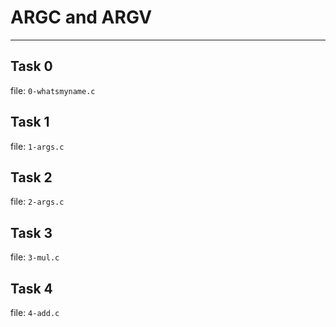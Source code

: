 # ARGC and ARGV
---
## Task 0
file: `0-whatsmyname.c`

## Task 1
file: `1-args.c`

## Task 2
file: `2-args.c`

## Task 3
file: `3-mul.c`

## Task 4
file: `4-add.c`